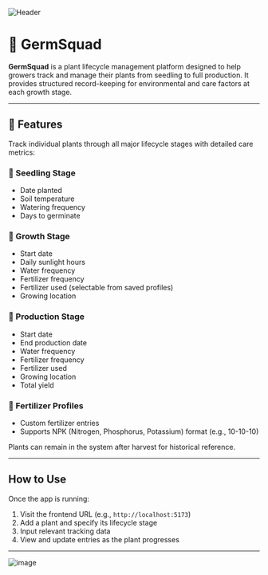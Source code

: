 ![Header](https://github.com/user-attachments/assets/6cfc509c-af23-49bf-9bb0-27ff1c0fbfb5)

# 🌱 GermSquad

**GermSquad** is a plant lifecycle management platform designed to help growers track and manage their plants from seedling to full production. It provides structured record-keeping for environmental and care factors at each growth stage.

---

## 🌿 Features

Track individual plants through all major lifecycle stages with detailed care metrics:

### 🧬 Seedling Stage
- Date planted  
- Soil temperature  
- Watering frequency  
- Days to germinate  

### 🌾 Growth Stage
- Start date  
- Daily sunlight hours  
- Water frequency  
- Fertilizer frequency  
- Fertilizer used (selectable from saved profiles)  
- Growing location  

### 🍅 Production Stage
- Start date  
- End production date  
- Water frequency  
- Fertilizer frequency  
- Fertilizer used  
- Growing location  
- Total yield  

### 🌻 Fertilizer Profiles
- Custom fertilizer entries
- Supports NPK (Nitrogen, Phosphorus, Potassium) format (e.g., 10-10-10)

Plants can remain in the system after harvest for historical reference.

---

## How to Use

Once the app is running:

1. Visit the frontend URL (e.g., `http://localhost:5173`)
2. Add a plant and specify its lifecycle stage
3. Input relevant tracking data
4. View and update entries as the plant progresses

---

![image](https://github.com/user-attachments/assets/8a6a579e-a0e4-447c-9765-6dac106f6171)
